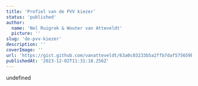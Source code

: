 ```yaml
---
title: 'Profiel van de PVV kiezer'
status: 'published'
author:
  name: 'Nel Ruigrok & Wouter van Atteveldt'
  picture: ''
slug: 'de-pvv-kiezer'
description: ''
coverImage: ''
url: 'https://gist.github.com/vanatteveldt/63a0c03233b5a2ffb7daf575659b8e72'
publishedAt: '2023-12-02T11:31:18.256Z'
---
```


undefined